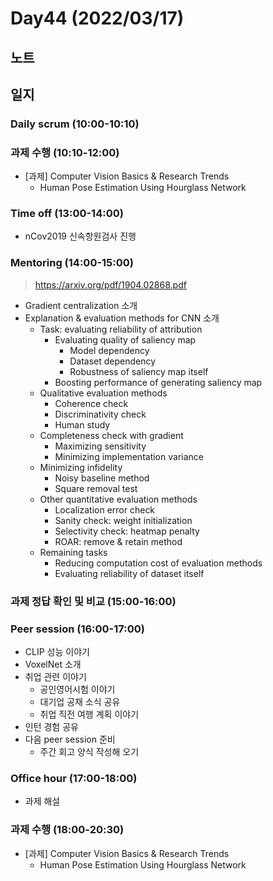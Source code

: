 # Day44 (2022/03/17)

## 노트

## 일지

### Daily scrum (10:00-10:10)

### 과제 수행 (10:10-12:00)

  * [과제] Computer Vision Basics & Research Trends
    * Human Pose Estimation Using Hourglass Network

### Time off (13:00-14:00)

  * nCov2019 신속항원검사 진행

### Mentoring (14:00-15:00)

> https://arxiv.org/pdf/1904.02868.pdf

  * Gradient centralization 소개
  * Explanation & evaluation methods for CNN 소개
    * Task: evaluating reliability of attribution
      * Evaluating quality of saliency map
        * Model dependency
        * Dataset dependency
        * Robustness of saliency map itself
      * Boosting performance of generating saliency map
    * Qualitative evaluation methods
      * Coherence check
      * Discriminativity check
      * Human study
    * Completeness check with gradient
      * Maximizing sensitivity
      * Minimizing implementation variance
    * Minimizing infidelity
      * Noisy baseline method
      * Square removal test
    * Other quantitative evaluation methods
      * Localization error check
      * Sanity check: weight initialization
      * Selectivity check: heatmap penalty
      * ROAR: remove & retain method
    * Remaining tasks
      * Reducing computation cost of evaluation methods
      * Evaluating reliability of dataset itself

### 과제 정답 확인 및 비교 (15:00-16:00)

### Peer session (16:00-17:00)

  * CLIP 성능 이야기
  * VoxelNet 소개
  * 취업 관련 이야기
    * 공인영어시험 이야기
    * 대기업 공채 소식 공유
    * 취업 직전 여행 계획 이야기
  * 인턴 경험 공유
  * 다음 peer session 준비
    * 주간 회고 양식 작성해 오기

### Office hour (17:00-18:00)

  * 과제 해설

### 과제 수행 (18:00-20:30)

  * [과제] Computer Vision Basics & Research Trends
    * Human Pose Estimation Using Hourglass Network
